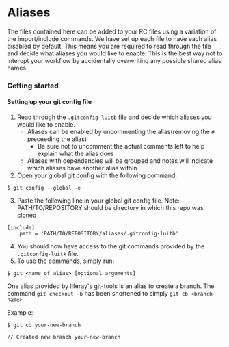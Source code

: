 # Aliases
The files contained here can be added to your RC files using a variation of the import/include commands.
We have set up each file to have each alias disabled by default. This means you are required to read through the file and decide what aliases you would like to enable. This is the best way not to interupt your workflow by accidentally overwriting any possible shared alias names.

### Getting started
#### Setting up your git config file
1. Read through the `.gitconfig-luitb` file and decide which aliases you would like to enable.
	- Aliases can be enabled by uncommenting the alias(removing the `#` preceeding the alias)
		- Be sure not to uncomment the actual comments left to help explain what the alias does
	- Aliases with dependencies will be grouped and notes will indicate which aliases have another alias within
2. Open your global git config with the following command:
```
$ git config --global -e
```
3. Paste the following line in your global git config file. Note: PATH/TO/REPOSITORY should be directory in which this repo was cloned
```
[include]
	path = 'PATH/TO/REPOSITORY/aliases/.gitconfig-luitb'
```
4. You should now have access to the git commands provided by the `.gitconfig-luitk` file.
5. To use the commands, simply run:
```
$ git <name of alias> [optional arguments]
```

One alias provided by liferay's git-tools is an alias to create a branch. The command `git checkout -b` has been shortened to simply `git cb <branch-name>`

Example:
```
$ git cb your-new-branch

// Created new branch your-new-branch

```
